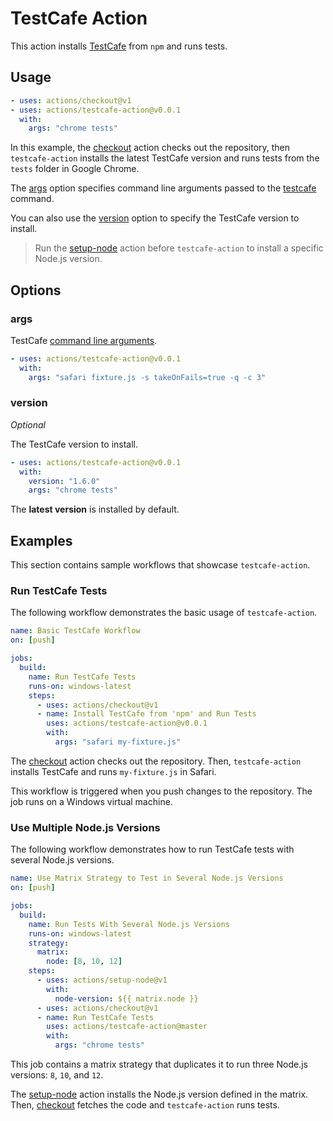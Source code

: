 # TestCafe Action

This action installs [TestCafe](https://github.com/DevExpress/testcafe) from `npm` and runs tests.

## Usage

```yaml
- uses: actions/checkout@v1
- uses: actions/testcafe-action@v0.0.1
  with:
    args: "chrome tests"
```

In this example, the [checkout](https://github.com/actions/checkout) action checks out the repository, then `testcafe-action` installs the latest TestCafe version and runs tests from the `tests` folder in Google Chrome.

The [args](#args) option specifies command line arguments passed to the [testcafe](https://devexpress.github.io/testcafe/documentation/using-testcafe/command-line-interface.html) command.

You can also use the [version](#version) option to specify the TestCafe version to install.

> Run the [setup-node](https://github.com/actions/setup-node) action before `testcafe-action` to install a specific Node.js version.

## Options

### args

TestCafe [command line arguments](https://devexpress.github.io/testcafe/documentation/using-testcafe/command-line-interface.html).

```yaml
- uses: actions/testcafe-action@v0.0.1
  with:
    args: "safari fixture.js -s takeOnFails=true -q -c 3"
```

### version

*Optional*

The TestCafe version to install.

```yaml
- uses: actions/testcafe-action@v0.0.1
  with:
    version: "1.6.0"
    args: "chrome tests"
```

The **latest version** is installed by default.

## Examples

This section contains sample workflows that showcase `testcafe-action`.

### Run TestCafe Tests

The following workflow demonstrates the basic usage of `testcafe-action`.

```yaml
name: Basic TestCafe Workflow
on: [push]

jobs:
  build:
    name: Run TestCafe Tests
    runs-on: windows-latest
    steps:
      - uses: actions/checkout@v1
      - name: Install TestCafe from 'npm' and Run Tests
        uses: actions/testcafe-action@v0.0.1
        with:
          args: "safari my-fixture.js"
```

The [checkout](https://github.com/actions/checkout) action checks out the repository. Then, `testcafe-action` installs TestCafe and runs `my-fixture.js` in Safari.

This workflow is triggered when you push changes to the repository. The job runs on a Windows virtual machine.

### Use Multiple Node.js Versions

The following workflow demonstrates how to run TestCafe tests with several Node.js versions.

```yaml
name: Use Matrix Strategy to Test in Several Node.js Versions
on: [push]

jobs:
  build:
    name: Run Tests With Several Node.js Versions
    runs-on: windows-latest
    strategy:
      matrix:
        node: [8, 10, 12]
    steps:
      - uses: actions/setup-node@v1
        with:
          node-version: ${{ matrix.node }}
      - uses: actions/checkout@v1
      - name: Run TestCafe Tests
        uses: actions/testcafe-action@master
        with:
          args: "chrome tests"
```

This job contains a matrix strategy that duplicates it to run three Node.js versions: `8`, `10`, and `12`.

The [setup-node](https://github.com/actions/setup-node) action installs the Node.js version defined in the matrix. Then, [checkout](https://github.com/actions/checkout) fetches the code and `testcafe-action` runs tests.

